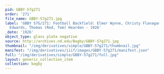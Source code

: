 ```yaml
---
pid: GBBY-57g271
order: '271'
file_name: GBBY-57g271.jpg
label: 'GBBY 57G/271: Football Backfield: Elmer Wynne, Christy Flanagan, Eugene (Red)
  Edwards, Thomas (Red, Tom) Hearden - 1926'
_date: '1926'
object_type: glass plate negative
source: http://archives.nd.edu/Bagby/GBBY-57g271.jpg
thumbnail: "/img/derivatives/simple/GBBY-57g271/thumbnail.jpg"
manifest: "/img/derivatives/iiif/images/GBBY-57g271/manifest.json"
full: "/img/derivatives/simple/GBBY-57g271/full.jpg"
layout: generic_collection_item
collection: bagby
---
```

